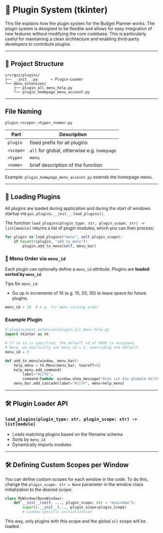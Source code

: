 # 🧩 Plugin System (tkinter)

This file explains how the plugin system for the Budget Planner works. The plugin system is designed to be flexible and allows for easy integration of new features without modifying the core codebase. This is particularly useful for maintaining a clean architecture and enabling third-party developers to contribute plugins.

---

## 📁 Project Structure

```plaintext
src/gui/plugins/
├── __init__.py      ← Plugin-Loader
└── menu_extension/
    ├── plugin_all_menu_help.py
    └── plugin_homepage_menu_account.py
```

---

## File Naming

```plaintext
plugin_<scope>_<type>_<name>.py
```

| Part       | Description                                  |
|------------|----------------------------------------------|
| `plugin`   | fixed prefix for all plugins                 |
| `<scope>`  | `all` for global, otherwise e.g. `homepage`  |
| `<type>`   | `menu`                                       |
| `<name>`   | brief description of the function            |

Example: `plugin_homepage_menu_account.py` extends the homepage menu.

---

## 📂 Loading Plugins

All plugins are loaded during application and during the start of windows startup via `gui.plugins.__init__.load_plugins()`.

The function `load_plugins(plugin_type: str, plugin_scope: str) -> list[module]` returns a list of plugin modules, which you can then process:

```python
for plugin in load_plugins("menu", self.plugin_scope):
    if hasattr(plugin, "add_to_menu"):
        plugin.add_to_menu(self, menu_bar)
```

### 🔢 Menu Order via `menu_id`

Each plugin can optionally define a `menu_id` attribute. Plugins are **loaded sorted by `menu_id`**.

Tips for `menu_id`:
- Go up in increments of 10 (e.g. 10, 20, 30) to leave space for future plugins.

```python
menu_id = 10  # e.g. for menu sorting order
```

### Example Plugin

```python
# plugins/menu_extension/plugin_all_menu_help.py
import tkinter as tk

# If no id is specified, the default id of 9999 is assigned.
# Here, we explicitly set menu_id = 5, overriding the default.
menu_id = 5

def add_to_menu(window, menu_bar):
    help_menu = tk.Menu(menu_bar, tearoff=0)
    help_menu.add_command(
        label="Hilfe",
        command=lambda: window.show_message("Dies ist die globale Hilfe."))
    menu_bar.add_cascade(label="Hilfe", menu=help_menu)

```

---

## 🛠 Plugin Loader API

### `load_plugins(plugin_type: str, plugin_scope: str) -> list[module]`

- Loads matching plugins based on the filename schema
- Sorts by `menu_id`
- Dynamically imports modules

---

## 🛠 Defining Custom Scopes per Window

You can define custom scopes for each window in the code. To do this, change the `plugin_scope: str = None` parameter in the window class initialization to the desired scope:

```python
class MyWindow(BaseWindow):
    def __init__(self, ..., plugin_scope: str = "mywindow"):
        super().__init__(..., plugin_scope=plugin_scope)
        # window-specific initialization
```

This way, only plugins with this scope and the global `all` scope will be loaded.